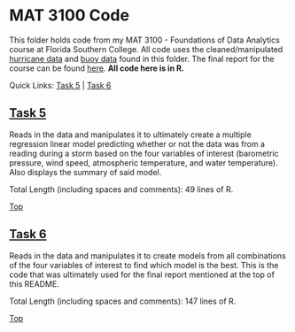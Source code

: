 # MAT 3100 Code
This folder holds code from my MAT 3100 - Foundations of Data Analytics course at Florida Southern College. All code uses the cleaned/manipulated [hurricane data](https://github.com/JacobKnox/Jacob-Knox-Projects/blob/main/MAT%203100/Hurricane%20Data%20-%20Clean%202-2.csv) and [buoy data](https://github.com/JacobKnox/Jacob-Knox-Projects/blob/main/MAT%203100/Buoy%20Data%20-%20Clean-2.csv) found in this folder. The final report for the course can be found [here](https://github.com/JacobKnox/Jacob-Knox-Projects/blob/main/MAT%203100/Final%20Report.pdf).
**All code here is in R.**

Quick Links: [Task 5](https://github.com/JacobKnox/Jacob-Knox-Projects/blob/main/MAT%203100#task-5) | [Task 6](https://github.com/JacobKnox/Jacob-Knox-Projects/blob/main/MAT%203100#task-6)

## [Task 5](https://github.com/JacobKnox/Jacob-Knox-Projects/blob/main/MAT%203100/Task5.R)
Reads in the data and manipulates it to ultimately create a multiple regression linear model predicting whether or not the data was from a reading during a storm based on the four variables of interest (barometric pressure, wind speed, atmospheric temperature, and water temperature). Also displays the summary of said model.

Total Length (including spaces and comments): 49 lines of R.

[Top](https://github.com/JacobKnox/Jacob-Knox-Projects/blob/main/MAT%203100#readme)

## [Task 6](https://github.com/JacobKnox/Jacob-Knox-Projects/blob/main/MAT%203100/Task6.R)
Reads in the data and manipulates it to create models from all combinations of the four variables of interest to find which model is the best. This is the code that was ultimately used for the final report mentioned at the top of this README.

Total Length (including spaces and comments): 147 lines of R.

[Top](https://github.com/JacobKnox/Jacob-Knox-Projects/blob/main/MAT%203100#readme)
